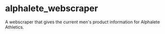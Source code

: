 # alphalete_webscraper
A webscraper that gives the current men's product information for Alphalete Athletics.
